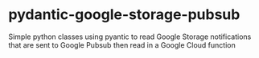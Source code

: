 # pydantic-google-storage-pubsub
Simple python classes using pyantic to read Google Storage notifications that are sent to Google Pubsub then read in a Google Cloud function
